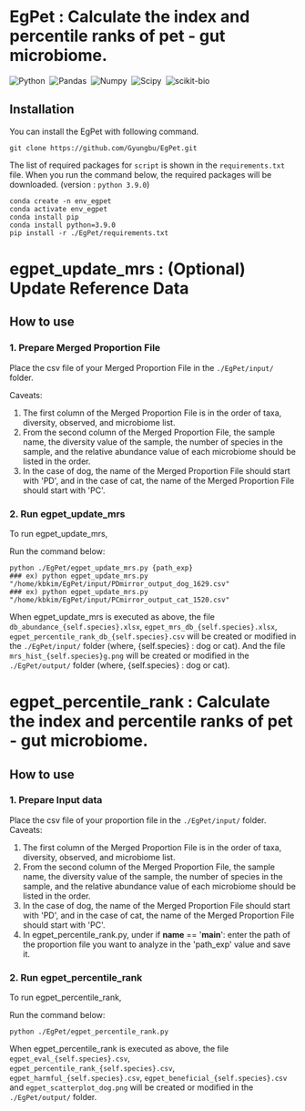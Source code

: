 # EgPet : Calculate the index and percentile ranks of pet - gut microbiome.

![Python](https://img.shields.io/badge/Python-v3.9.0-blue.svg?style=flat&logo=python)&nbsp;
![Pandas](https://img.shields.io/badge/pandas-v2.0.1-blue.svg?style=flat&logo=pandas)&nbsp;
![Numpy](https://img.shields.io/badge/NumPy-v1.24.3-blue.svg?style=flat&logo=numpy)&nbsp;
![Scipy](https://img.shields.io/badge/SciPy-v1.10.1-blue.svg?style=flat&logo=scipy)&nbsp;
![scikit-bio](https://img.shields.io/badge/scikit_bio-grey.svg?style=flat&logo=scikit-bio)&nbsp;

## Installation

You can install the EgPet with following command.
	
	git clone https://github.com/Gyungbu/EgPet.git
 
The list of required packages for `script` is shown in the `requirements.txt` file. When you run the command below, the required packages will be downloaded. (version : `python 3.9.0`)
	
	conda create -n env_egpet
	conda activate env_egpet
	conda install pip  
	conda install python=3.9.0
	pip install -r ./EgPet/requirements.txt 

# egpet_update_mrs : (Optional) Update Reference Data
## How to use

### 1. Prepare Merged Proportion File
Place the csv file of your Merged Proportion File in the `./EgPet/input/` folder.

Caveats: 

1. The first column of the Merged Proportion File is in the order of taxa, diversity, observed, and microbiome list.
2. From the second column of the Merged Proportion File, the sample name, the diversity value of the sample, the number of species in the sample, and the relative abundance value of each microbiome should be listed in the order.
3. In the case of dog, the name of the Merged Proportion File should start with 'PD', and in the case of cat, the name of the Merged Proportion File should start with 'PC'.

### 2. Run egpet_update_mrs
To run egpet_update_mrs,
 
Run the command below:
  
    python ./EgPet/egpet_update_mrs.py {path_exp}
    ### ex) python egpet_update_mrs.py "/home/kbkim/EgPet/input/PDmirror_output_dog_1629.csv"
    ### ex) python egpet_update_mrs.py "/home/kbkim/EgPet/input/PCmirror_output_cat_1520.csv"
   
    
    
When egpet_update_mrs is executed as above, the file `db_abundance_{self.species}.xlsx`, `egpet_mrs_db_{self.species}.xlsx`, `egpet_percentile_rank_db_{self.species}.csv` will be created or modified in the `./EgPet/input/` folder (where, {self.species} : dog or cat).
And the file `mrs_hist_{self.species}g.png` will be created or modified in the `./EgPet/output/` folder (where, {self.species} : dog or cat).


# egpet_percentile_rank : Calculate the index and percentile ranks of pet - gut microbiome.
## How to use

### 1. Prepare Input data
Place the csv file of your proportion file in the `./EgPet/input/` folder.
Caveats: 

1. The first column of the Merged Proportion File is in the order of taxa, diversity, observed, and microbiome list.
2. From the second column of the Merged Proportion File, the sample name, the diversity value of the sample, the number of species in the sample, and the relative abundance value of each microbiome should be listed in the order.
3. In the case of dog, the name of the Merged Proportion File should start with 'PD', and in the case of cat, the name of the Merged Proportion File should start with 'PC'.
4. In egpet_percentile_rank.py, under if __name__ == '__main__': enter the path of the proportion file you want to analyze in the 'path_exp' value and save it.

### 2. Run egpet_percentile_rank
To run egpet_percentile_rank,
 
Run the command below:

    python ./EgPet/egpet_percentile_rank.py
    

When egpet_percentile_rank is executed as above, the file `egpet_eval_{self.species}.csv`, `egpet_percentile_rank_{self.species}.csv`, `egpet_harmful_{self.species}.csv`, `egpet_beneficial_{self.species}.csv` and `egpet_scatterplot_dog.png` will be created or modified in the `./EgPet/output/` folder.


